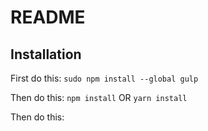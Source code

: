 # README

## Installation

First do this:
`sudo npm install --global gulp`

Then do this:
`npm install` OR `yarn install`

Then do this:
